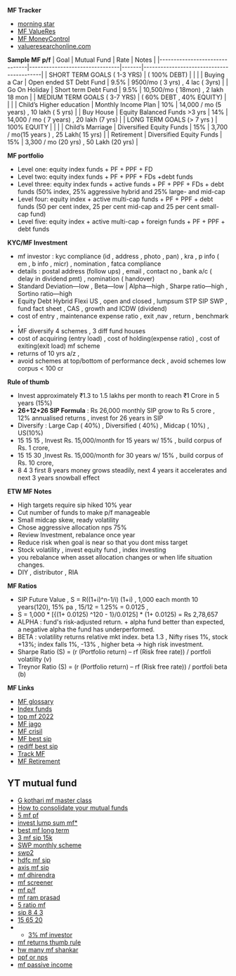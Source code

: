 **MF Tracker**
* [morning star](https://www.morningstar.in/funds.aspx)
* [MF ValueRes](https://www.valueresearchonline.com/funds/best-mutual-funds/)
* [MF MoneyControl](https://www.moneycontrol.com/mutual-funds/find-fund/)
* [valueresearchonline.com](http://valueresearchonline.com/)


**Sample MF p/f** 
| Goal                          | Mutual Fund                    | Rate  | Notes                                    |
|-------------------------------|--------------------------------|-------|------------------------------------------|
| SHORT TERM GOALS ( 1-3 YRS)   |  ( 100% DEBT)                  |       |                                          |
| Buying a Car                  | Open ended ST Debt Fund        | 9.5%  | 9500/mo ( 3 yrs) , 4 lac ( 3yrs)         |
| Go On Holiday                 | Short term Debt Fund           | 9.5%  | 10,500/mo ( 18mon) , 2 lakh 18 mon       |
| MEDIUM TERM GOALS ( 3-7 YRS)  | ( 60% DEBT , 40% EQUITY)       |       |                                          |
| Child’s Higher education      |  Monthly Income Plan           | 10%   | 14,000 / mo (5 years) , 10 lakh ( 5 yrs) |
| Buy House                     | Equity  Balanced Funds >3 yrs  | 14%   | 14,000 / mo ( 7 years) , 20 lakh (7 yrs) |
| LONG TERM GOALS (> 7 yrs )    | 100% EQUITY                    |       |                                          |
| Child’s Marriage              | Diversified Equity Funds       | 15%   | 3,700 / mo(15 years ) , 25 Lakh( 15 yrs) |
| Retirement                    | Diversified Equity Funds       | 15%   | 3,300 / mo (20 yrs) , 50 Lakh (20 yrs)   |

**MF portfolio**
  * Level one: equity index funds + PF + PPF + FD
  * Level two: equity index funds + PF + PPF + FDs +debt funds
  * Level three: equity index funds + active funds + PF + PPF + FDs + debt funds (50% index, 25% aggressive hybrid and 25% large- and mid-cap  
  * Level four: equity index + active multi-cap funds + PF + PPF + debt funds (50 per cent index, 25 per cent mid-cap and 25 per cent small-cap fund)
  * Level five: equity index + active multi-cap + foreign funds + PF + PPF + debt funds

**KYC/MF Investment**
* mf investor : kyc compliance (id , address , photo , pan) , kra , p info ( em , b info , micr) , nomination , fatca compliance 
* details : postal address (follow ups) , email , contact no , bank a/c ( delay in dividend pmt) , nomination ( handover)
* Standard Deviation—low , Beta—low | Alpha—high , Sharpe ratio—high , Sortino ratio—high
* Equity Debt Hybrid Flexi US , open and closed , lumpsum STP SIP SWP , fund fact sheet , CAS , growth and ICDW (dividend)
* cost of entry , maintenance expense ratio , exit ,nav , return , benchmark ,
* MF diversify 4 schemes , 3 diff fund houses
* cost of acquiring (entry load) , cost of holding(expense ratio) , cost of exiting(exit load) mf scheme
* returns of 10 yrs a/z ,
* avoid schemes at top/bottom of performance deck , avoid schemes low corpus < 100 cr

**Rule of thumb**
* Invest approximately ₹1.3 to 1.5 lakhs per month to reach ₹1 Crore in 5 years (15%)
* **26+12+26 SIP Formula** : Rs 26,000 monthly SIP grow to Rs 5 crore , 12% annualised returns , invest for 26 years in SIP
* Diversify : Large Cap ( 40%) , Diversified ( 40%) , Midcap ( 10%) , US(10%)
* 15 15 15 , Invest Rs. 15,000/month for 15 years w/ 15% , build corpus of Rs. 1 crore, 
* 15 15 30 ,Invest Rs. 15,000/month for 30 years w/ 15% , build corpus of Rs. 10 crore, 
* 8 4 3  first 8 years  money grows steadily, next 4 years it accelerates and next 3 years snowball effect

**ETW MF Notes**
* High targets require sip hiked 10% year
* Cut number of funds to make p/f manageable
* Small midcap skew, ready volatility
* Chose aggressive allocation nps 75%
* Review Investment,  rebalance once year
* Reduce risk when goal is near so that you dont miss target
* Stock volatility , invest equity fund , index investing
* you rebalance when asset allocation changes or when life situation changes.
* DIY , distributor , RIA

**MF Ratios**
* SIP Future Value ,  S = R((1+i)^n-1/i) (1+i) , 1,000 each month 10 years(120), 15% pa , 15/12 = 1.25% = 0.0125 , 
* S = 1,000 * [{(1+ 0.0125) ^120 - 1}/0.0125] *  (1+ 0.0125)  = Rs 2,78,657
* ALPHA : fund's risk-adjusted return. + alpha fund better than expected, a negative alpha the fund has underperformed.
* BETA : volatility returns relative mkt index. beta 1.3 , Nifty rises 1%, stock +13%; index falls 1%, -13% , higher beta -> high risk investment.
* Sharpe Ratio (S) = (r (Portfolio return) – rf (Risk free rate)) / portfoli volatility (v)
* Treynor Ratio (S) = (r (Portfolio return) – rf (Risk free rate)) / portfoli beta (b)

**MF Links**
* [MF glossary](https://cafemutual.com/glossary)
* [Index funds](https://in.investing.com/analysis/2-nifty-50-index-funds-with-lowest-expense-ratio-200593101)
* [top mf 2022](https://bemoneyaware.com/top-mutual-funds/)
* [MF jago](https://www.jagoinvestor.com/2012/05/mutual-funds-performance-vs-benchmark.html)
* [MF crisil](https://www.crisil.com/en/home/what-we-do/financial-products/mf-ranking.html)
* [MF best sip](https://www.etmoney.com/mutual-funds/featured/best-sip-funds/18)
* [rediff best sip](https://m.rediff.com/amp/getahead/report/the-best-sip-for-long-term-investment/20231031.htm)
* [Track MF](https://www.personalfn.com/dwl/Mutual-Funds/5-effective-ways-to-track-your-mutual-fund-investment-performance)
* [MF Retirement](https://economictimes.indiatimes.com/markets/expert-view/can-one-retire-just-by-investing-in-mutual-funds-atul-shinghal-explains/articleshow/98532487.cms)

## YT mutual fund
* [G kothari mf master class](https://www.youtube.com/watch?v=qqipukZ25GA&list=PLmMyXRtEtJEZQgDhfwzneVk0C8deVJHCA&index=19&pp=gAQBiAQB)
* [How to consolidate your mutual funds](https://www.youtube.com/watch?v=nTFOwFmsyA4)
* [5 mf pf](https://www.youtube.com/watch?v=H0q-JnF1gh4&list=PLmMyXRtEtJEZQgDhfwzneVk0C8deVJHCA&index=13&pp=gAQBiAQB)
* [invest lump sum mf*](https://www.youtube.com/watch?v=A01OtTSq3wg&list=PLmMyXRtEtJEZQgDhfwzneVk0C8deVJHCA&index=3&pp=gAQBiAQB)
* [best mf long term](https://www.youtube.com/watch?v=sIaHNEAoCiA&list=PLmMyXRtEtJEZQgDhfwzneVk0C8deVJHCA&index=5&pp=gAQBiAQB)
* [3 mf sip 15k](https://www.youtube.com/watch?v=KQt7p3GhTdI&list=PLmMyXRtEtJEZQgDhfwzneVk0C8deVJHCA&index=20&pp=gAQBiAQB)
* [SWP monthly scheme](https://www.youtube.com/watch?v=Is_kEY9-5MY&list=PLmMyXRtEtJEZQgDhfwzneVk0C8deVJHCA&index=42&pp=gAQBiAQB)
* [swp2](https://www.youtube.com/watch?v=mqrjqD5GaWs&list=PLmMyXRtEtJEZQgDhfwzneVk0C8deVJHCA&index=28&pp=gAQBiAQB)
* [hdfc mf sip](https://www.youtube.com/watch?v=D_v-mHE7wbY&list=PLmMyXRtEtJEZQgDhfwzneVk0C8deVJHCA&index=14&pp=gAQBiAQB)
* [axis mf sip](https://www.youtube.com/watch?v=ask2a4RT17w&list=PLmMyXRtEtJEZQgDhfwzneVk0C8deVJHCA&index=9&pp=gAQBiAQB)
* [mf dhirendra](https://www.youtube.com/watch?v=xmQN82hmdAc&list=PLmMyXRtEtJEZQgDhfwzneVk0C8deVJHCA&index=46&pp=gAQBiAQB)
* [mf screener](https://www.youtube.com/watch?v=Y4NTACsUn6Y&list=PLmMyXRtEtJEZQgDhfwzneVk0C8deVJHCA&index=12&pp=gAQBiAQB)
* [mf p/f](https://www.youtube.com/watch?v=_RYyyCcpyaA&list=PLmMyXRtEtJEZQgDhfwzneVk0C8deVJHCA&index=2&pp=gAQBiAQB)
* [mf ram prasad](https://www.youtube.com/watch?v=dt60T00CHh4&list=PLmMyXRtEtJEZQgDhfwzneVk0C8deVJHCA&index=11&pp=gAQBiAQB)
* [5 ratio mf](https://www.youtube.com/watch?v=X1rbN1VRaxc&list=PLmMyXRtEtJEZQgDhfwzneVk0C8deVJHCA&index=37&pp=gAQBiAQB)
* [sip 8 4 3 ](https://www.youtube.com/watch?v=dzzC8i0reUw&list=PLmMyXRtEtJEZQgDhfwzneVk0C8deVJHCA&index=52&pp=gAQBiAQB)
* [15 65 20](https://www.youtube.com/watch?v=NEzqHbtGa9U&list=PLmMyXRtEtJEZQgDhfwzneVk0C8deVJHCA&index=10&pp=gAQBiAQB)
* * [3% mf investor](https://www.youtube.com/watch?v=us1YHIXJkac&list=PLmMyXRtEtJEZQgDhfwzneVk0C8deVJHCA&index=12&pp=gAQBiAQB)
* [mf returns thumb rule](https://www.youtube.com/watch?v=oqC7RqUzAl0&list=PLmMyXRtEtJEZQgDhfwzneVk0C8deVJHCA&index=14&pp=gAQBiAQB)
* [hw many mf shankar](https://www.youtube.com/watch?v=ERLNMSxTkVc&list=PLmMyXRtEtJEZQgDhfwzneVk0C8deVJHCA&index=15&pp=gAQBiAQB)
* [ppf or nps](https://www.youtube.com/watch?v=60ALIIapZ5g&list=PLmMyXRtEtJEZQgDhfwzneVk0C8deVJHCA&index=17&pp=gAQBiAQB)
* [mf passive income](https://www.youtube.com/watch?v=jqUGHpOK1gA&list=PLmMyXRtEtJEZQgDhfwzneVk0C8deVJHCA&index=1&pp=gAQBiAQB)
